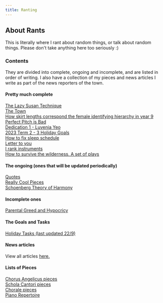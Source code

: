 ```yaml
---
title: Ranting
---
```


## About Rants
This is literally where I rant about random things, or talk about random things. Please don't take anything here too seriously :)

### Contents
They are divided into complete, ongoing and incomplete, and are listed in order of writing. I also have a collection of my pieces and news articles I write as part of the news reporters of the town.

#### Pretty much complete
<a href="https://shan-mei.github.io/shanmeis-notes/ranting/lazy-susan-technique.html">The Lazy Susan Technique</a>  
<a href="https://shan-mei.github.io/shanmeis-notes/ranting/the-town.html">The Town</a>  
<a href="https://shan-mei.github.io/shanmeis-notes/ranting/skirt-lengths">How skirt lengths correspond the female identifying hierarchy in year 9</a>  
<a href="https://shan-mei.github.io/shanmeis-notes/ranting/perfect-pitch.html">Perfect Pitch is Bad</a>  
<a href="https://shan-mei.github.io/shanmeis-notes/ranting/luvenia.html">Dedication 1 - Luvenia Yeo</a>  
<a href="https://shanmeis-notes.toomwn.xyz/ranting/hol-goals-1.html">2023 Term 2 - 3 Holiday Goals</a>  
<a href="/ranting/fix-sleep-schedule.html">How to fix sleep schedule</a>  
<a href="/ranting/letter-to-you.html">Letter to you</a>  
<a href="https://shanmeis-notes.toomwn.xyz/ranting/i-rank-instruments.html">I rank instruments</a>  
<a href="https://shan-mei.github.io/shanmeis-notes/ranting/palmtree.html">How to survive the wilderness. A set of plays</a>

#### The ongoing (ones that will be updated periodically)
<a href="https://shan-mei.github.io/shanmeis-notes/ranting/quotes.html">Quotes</a>  
<a href="https://shanmeis-notes.toomwn.xyz/ranting/really-cool.html">Really Cool Pieces</a>  
[Schoenberg Theory of Harmony](https://shanmeis-notes.toomwn.xyz/ranting/schoenberg-theory-of-harmony.html)

#### Incomplete ones
<a href="https://shan-mei.github.io/shanmeis-notes/ranting/parents.html">Parental Greed and Hypocricy</a>

#### The Goals and Tasks
<a href="https://shanmeis-notes.toomwn.xyz/ranting/hol-tasks.html">Holiday Tasks (last updated 22/9)</a>

#### News articles
View all articles <a href="https://shan-mei.github.io/shanmeis-notes/ranting/news.html">here.</a>

#### Lists of Pieces
<a href="https://shan-mei.github.io/shanmeis-notes/ranting/angels-pieces.html">Chorus Angelicus pieces</a>  
<a href="https://shan-mei.github.io/shanmeis-notes/ranting/cantori-pieces.html">Schola Cantori pieces</a>  
<a href="https://shan-mei.github.io/shanmeis-notes/ranting/chorale-pieces.html">Chorale pieces</a>  
<a href="/ranting/piano-pieces.html">Piano Repertoire</a>